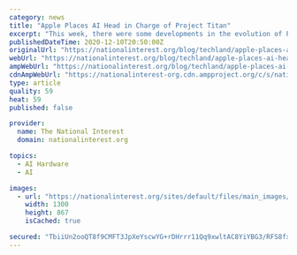 ```yaml
---
category: news
title: "Apple Places AI Head in Charge of Project Titan"
excerpt: "This week, there were some developments in the evolution of Project Titan—it has a new supervisor, and also, reportedly, a supply deal."
publishedDateTime: 2020-12-10T20:50:00Z
originalUrl: "https://nationalinterest.org/blog/techland/apple-places-ai-head-charge-project-titan-174211"
webUrl: "https://nationalinterest.org/blog/techland/apple-places-ai-head-charge-project-titan-174211"
ampWebUrl: "https://nationalinterest.org/blog/techland/apple-places-ai-head-charge-project-titan-174211?amp"
cdnAmpWebUrl: "https://nationalinterest-org.cdn.ampproject.org/c/s/nationalinterest.org/blog/techland/apple-places-ai-head-charge-project-titan-174211?amp"
type: article
quality: 59
heat: 59
published: false

provider:
  name: The National Interest
  domain: nationalinterest.org

topics:
  - AI Hardware
  - AI

images:
  - url: "https://nationalinterest.org/sites/default/files/main_images/2020-12-08T115333Z_2040025643_RC2ZIK97VI9K_RTRMADP_3_APPLE-ADVERTISING%20copy.jpg"
    width: 1300
    height: 867
    isCached: true

secured: "TbiiUn2ooQT8f9CMFT3JpXeYscwYG+rDHrrr11Qq9xwltAC8YiYBG3/RFS8fx+4g9fnEbWRz4WVm1bNak41r3U45eJXVUb/qOaky5yI/Mny8y5mqclX/JRaLC2BJat5A7dGTxefdLXGuY6UgjCB/3yJbM75urvh3xulZwSRSaZnlGKVsp/ykggymj4Td6BSSP2FpqK3QzmCuTCWOoxi8thbTlEhtR77jXYkNVRIQaPWQ4qd/jLWCNMqPXOws3m3pIkxyowl++93mlFrd8/Zc0rzBsZ5VQt7savO2KabU9hzkGJ5kuzvAClIADovOHurrtbgjRjo8RLDLGUSh6SR3ux8IZWf1Px+CuMCPYgJVqNM=;bLSowUKHZRluhmAOgvQF9A=="
---
```


